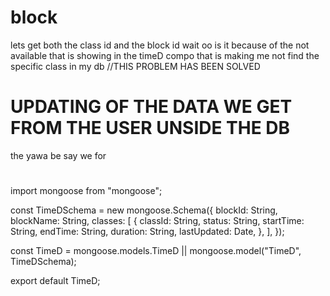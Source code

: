 # block

lets get both the class id and the block id
wait oo is it because of the not available that is showing in the timeD compo that is making me not find the specific class in my db //THIS PROBLEM HAS BEEN SOLVED

# UPDATING OF THE DATA WE GET FROM THE USER UNSIDE THE DB

the yawa be say we for

#

import mongoose from "mongoose";

const TimeDSchema = new mongoose.Schema({
blockId: String,
blockName: String,
classes: [
{
classId: String,
status: String,
startTime: String,
endTime: String,
duration: String,
lastUpdated: Date,
},
],
});

const TimeD = mongoose.models.TimeD || mongoose.model("TimeD", TimeDSchema);

export default TimeD;

####
